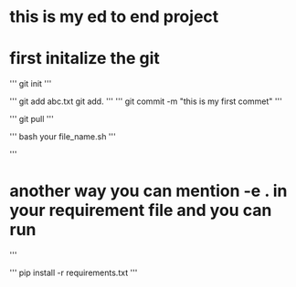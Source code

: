 # this is my ed to end project

# first initalize the git
'''
git init
'''

'''
git add abc.txt
git add.
'''
'''
git commit -m "this is my first commet"
'''

'''
git pull
'''

'''
bash your file_name.sh
'''

'''
# another way you can mention -e . in your requirement file and you can run
'''

'''
pip install -r requirements.txt
'''